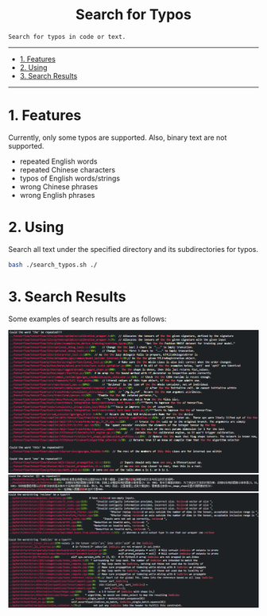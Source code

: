 <!--
 * @Author: Shuangchi He / Yulv
 * @Email: yulvchi@qq.com
 * @Date: 2022-04-10 23:50:20
 * @Motto: Entities should not be multiplied unnecessarily.
 * @LastEditors: Shuangchi He
 * @LastEditTime: 2022-04-11 23:46:59
 * @FilePath: /Search-for-Typos/README.md
 * @Description: Search for typos in code or text.
 * Repository: https://github.com/Yulv-git/Search-for-Typos
-->

<h1><center> Search for Typos </h1></center>

    Search for typos in code or text.

---

- [1. Features](#1-features)
- [2. Using](#2-using)
- [3. Search Results](#3-search-results)

---

# 1. Features

Currently, only some typos are supported. Also, binary text are not supported.

- repeated English words
- repeated Chinese characters
- typos of English words/strings
- wrong Chinese phrases
- wrong English phrases

# 2. Using

Search all text under the specified directory and its subdirectories for typos.

``` bash
bash ./search_typos.sh ./
```

# 3. Search Results

Some examples of search results are as follows:

![typos_show1](./typos_show/typos_show1.png)
![typos_show2](./typos_show/typos_show2.png)
![typos_show3](./typos_show/typos_show3.png)
